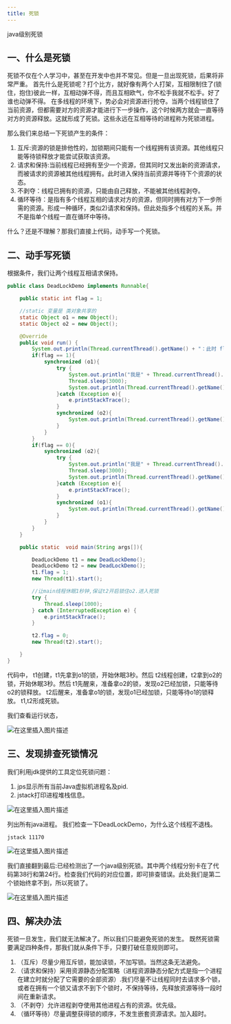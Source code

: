 ```yaml
---
title: 死锁
---
```

java级别死锁

## 一、什么是死锁
死锁不仅在个人学习中，甚至在开发中也并不常见。但是一旦出现死锁，后果将非常严重。
首先什么是死锁呢？打个比方，就好像有两个人打架，互相限制住了(锁住，抱住)彼此一样，互相动弹不得，而且互相欧气，你不松手我就不松手。好了谁也动弹不得。
在多线程的环境下，势必会对资源进行抢夺。当两个线程锁住了当前资源，但都需要对方的资源才能进行下一步操作，这个时候两方就会一直等待对方的资源释放。这就形成了死锁。这些永远在互相等待的进程称为死锁进程。

那么我们来总结一下死锁产生的条件：

  1. 互斥:资源的锁是排他性的，加锁期间只能有一个线程拥有该资源。其他线程只能等待锁释放才能尝试获取该资源。
  2. 请求和保持:当前线程已经拥有至少一个资源，但其同时又发出新的资源请求，而被请求的资源被其他线程拥有。此时进入保持当前资源并等待下个资源的状态。
  3. 不剥夺：线程已拥有的资源，只能由自己释放，不能被其他线程剥夺。
  4. 循环等待：是指有多个线程互相的请求对方的资源，但同时拥有对方下一步所需的资源。形成一种循环，类似2)请求和保持。但此处指多个线程的关系。并不是指单个线程一直在循环中等待。

什么？还是不理解？那我们直接上代码，动手写一个死锁。

## 二、动手写死锁
根据条件，我们让两个线程互相请求保持。
```java
public class DeadLockDemo implements Runnable{

    public static int flag = 1;

    //static 变量是 类对象共享的
    static Object o1 = new Object();
    static Object o2 = new Object();

    @Override
    public void run() {
        System.out.println(Thread.currentThread().getName() + "：此时 flag = " + flag);
        if(flag == 1){
            synchronized (o1){
                try {
                    System.out.println("我是" + Thread.currentThread().getName() + "锁住 o1");
                    Thread.sleep(3000);
                    System.out.println(Thread.currentThread().getName() + "醒来->准备获取 o2");
                }catch (Exception e){
                    e.printStackTrace();
                }
                synchronized (o2){
                    System.out.println(Thread.currentThread().getName() + "拿到 o2");//第24行
                }
            }
        }
        if(flag == 0){
            synchronized (o2){
                try {
                    System.out.println("我是" + Thread.currentThread().getName() + "锁住 o2");
                    Thread.sleep(3000);
                    System.out.println(Thread.currentThread().getName() + "醒来->准备获取 o2");
                }catch (Exception e){
                    e.printStackTrace();
                }
                synchronized (o1){
                    System.out.println(Thread.currentThread().getName() + "拿到 o1");//第38行
                }
            }
        }
    }

    public static  void main(String args[]){

        DeadLockDemo t1 = new DeadLockDemo();
        DeadLockDemo t2 = new DeadLockDemo();
        t1.flag = 1;
        new Thread(t1).start();

        //让main线程休眠1秒钟,保证t2开启锁住o2.进入死锁
        try {
            Thread.sleep(1000);
        } catch (InterruptedException e) {
            e.printStackTrace();
        }

        t2.flag = 0;
        new Thread(t2).start();

    }
}

```
代码中，
t1创建，t1先拿到o1的锁，开始休眠3秒。然后
t2线程创建，t2拿到o2的锁，开始休眠3秒。然后
t1先醒来，准备拿o2的锁，发现o2已经加锁，只能等待o2的锁释放。
t2后醒来，准备拿o1的锁，发现o1已经加锁，只能等待o1的锁释放。
t1,t2形成死锁。


我们查看运行状态，

![在这里插入图片描述](https://img-blog.csdnimg.cn/20190329173537340.png?x-oss-process=image/watermark,type_ZmFuZ3poZW5naGVpdGk,shadow_10,text_aHR0cHM6Ly9ibG9nLmNzZG4ubmV0L3RpbW8xMTYwMTM5MjEx,size_16,color_FFFFFF,t_70)

## 三、发现排查死锁情况
我们利用jdk提供的工具定位死锁问题：

  1. jps显示所有当前Java虚拟机进程名及pid.
  2. jstack打印进程堆栈信息。

![在这里插入图片描述](https://img-blog.csdnimg.cn/20190329174354777.png)

列出所有java进程。
我们检查一下DeadLockDemo，为什么这个线程不退栈。

```shell
jstack 11170
```

![在这里插入图片描述](https://img-blog.csdnimg.cn/20190329174417873.png?x-oss-process=image/watermark,type_ZmFuZ3poZW5naGVpdGk,shadow_10,text_aHR0cHM6Ly9ibG9nLmNzZG4ubmV0L3RpbW8xMTYwMTM5MjEx,size_16,color_FFFFFF,t_70)

我们直接翻到最后:已经检测出了一个java级别死锁。其中两个线程分别卡在了代码第38行和第24行。检查我们代码的对应位置，即可排查错误。此处我们是第二个锁始终拿不到，所以死锁了。

![在这里插入图片描述](https://img-blog.csdnimg.cn/20190329174407208.png?x-oss-process=image/watermark,type_ZmFuZ3poZW5naGVpdGk,shadow_10,text_aHR0cHM6Ly9ibG9nLmNzZG4ubmV0L3RpbW8xMTYwMTM5MjEx,size_16,color_FFFFFF,t_70)


## 四、解决办法
死锁一旦发生，我们就无法解决了。所以我们只能避免死锁的发生。
既然死锁需要满足四种条件，那我们就从条件下手，只要打破任意规则即可。

  1. （互斥）尽量少用互斥锁，能加读锁，不加写锁。当然这条无法避免。
  2. （请求和保持）采用资源静态分配策略（进程资源静态分配方式是指一个进程在建立时就分配了它需要的全部资源）.我们尽量不让线程同时去请求多个锁，或者在拥有一个锁又请求不到下个锁时，不保持等待，先释放资源等待一段时间在重新请求。
  3. （不剥夺）允许进程剥夺使用其他进程占有的资源。优先级。
  4. （循环等待）尽量调整获得锁的顺序，不发生嵌套资源请求。加入超时。

